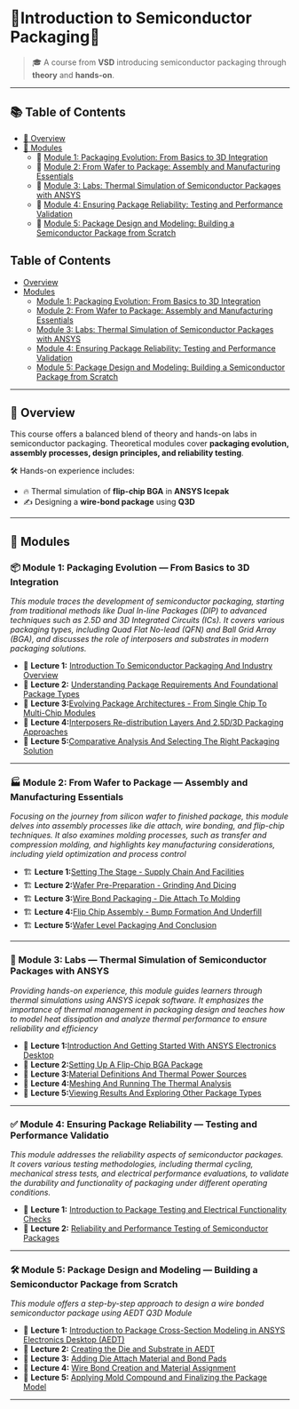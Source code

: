 
# 🌟Introduction to Semiconductor Packaging🌟

> 🎓 A course from **VSD** introducing semiconductor packaging through **theory** and **hands-on**.

---

## 📚 Table of Contents

- [📌 Overview](#overview)
- [🧩 Modules](#modules)
  - 🔹 [Module 1: Packaging Evolution: From Basics to 3D Integration](#module-1-packaging-evolution-from-basics-to-3d-integration)
  - 🔹 [Module 2: From Wafer to Package: Assembly and Manufacturing Essentials](#module-2-from-wafer-to-package-assembly-and-manufacturing-essentials)
  - 🔹 [Module 3: Labs: Thermal Simulation of Semiconductor Packages with ANSYS](#module-3-labs-thermal-simulation-of-semiconductor-packages-with-ansys)
  - 🔹 [Module 4: Ensuring Package Reliability: Testing and Performance Validation](#module-4-ensuring-package-reliability-testing-and-performance-validation)
  - 🔹 [Module 5: Package Design and Modeling: Building a Semiconductor Package from Scratch](#module-5-package-design-and-modeling-building-a-semiconductor-package-from-scratch)
 
## Table of Contents

- [Overview](#overview)
- [Modules](#modules)
  - [Module 1: Packaging Evolution: From Basics to 3D Integration](#module-1-packaging-evolution-from-basics-to-3d-integration)
  - [Module 2: From Wafer to Package: Assembly and Manufacturing Essentials](#module-2-from-wafer-to-package-assembly-and-manufacturing-essentials)
  - [Module 3: Labs: Thermal Simulation of Semiconductor Packages with ANSYS](#module-3-labs-thermal-simulation-of-semiconductor-packages-with-ansys)
  - [Module 4: Ensuring Package Reliability: Testing and Performance Validation](#module-4-ensuring-package-reliability-testing-and-performance-validation)
  - [Module 5: Package Design and Modeling: Building a Semiconductor Package from Scratch](#module-5-package-design-and-modeling-building-a-semiconductor-package-from-scratch)

    
---

## 🧾 Overview

This course offers a balanced blend of theory and hands-on labs in semiconductor packaging. Theoretical modules cover **packaging evolution, assembly processes, design principles, and reliability testing**. 

🛠️ Hands-on experience includes:
- 🔥 Thermal simulation of **flip-chip BGA** in **ANSYS Icepak**
- ✍️ Designing a **wire-bond package** using **Q3D**

---

## 🧩 Modules

### 📦 Module 1: Packaging Evolution — From Basics to 3D Integration

*This module traces the development of semiconductor packaging, starting from traditional methods like Dual In-line Packages (DIP) to advanced techniques such as 2.5D and 3D Integrated Circuits (ICs). It covers various packaging types, including Quad Flat No-lead (QFN) and Ball Grid Array (BGA), and discusses the role of interposers and substrates in modern packaging solutions.*

- 📘 **Lecture 1:** [Introduction To Semiconductor Packaging And Industry Overview](./Module%201%20-%20Packaging%20Evolution%3A%20From%20Basics%20to%203D%20Integration/L1%20-%20Introduction%20To%20Semiconductor%20Packaging%20And%20Industry%20Overview/)
- 📘 **Lecture 2:** [Understanding Package Requirements And Foundational Package Types](./Module%201%20-%20Packaging%20Evolution%3A%20From%20Basics%20to%203D%20Integration/L2%20-%20Understanding%20Package%20Requirements%20And%20Foundational%20Package%20Types/)
- 📘 **Lecture 3:**[Evolving Package Architectures - From Single Chip To Multi-Chip Modules](./Module%201%20-%20Packaging%20Evolution%3A%20From%20Basics%20to%203D%20Integration/%20L3%20-%20Evolving%20Package%20Architectures%20-%20From%20Single%20Chip%20To%20Multi-Chip%20Modules/)
- 📘 **Lecture 4:**[Interposers Re-distribution Layers And 2.5D/3D Packaging Approaches](./Module%201%20-%20Packaging%20Evolution%3A%20From%20Basics%20to%203D%20Integration/%20L4%20-%20Interposers%20Re-distribution%20Layers%20And%202.5D%20and%203D%20Packaging%20Approaches/)
- 📘 **Lecture 5:**[Comparative Analysis And Selecting The Right Packaging Solution](./Module%201%20-%20Packaging%20Evolution%3A%20From%20Basics%20to%203D%20Integration/%20L5%20-%20Comparative%20Analysis%20And%20Selecting%20The%20Right%20Packaging%20Solution/)

---
### 🏭 Module 2: From Wafer to Package — Assembly and Manufacturing Essentials

*Focusing on the journey from silicon wafer to finished package, this module delves into assembly processes like die attach, wire bonding, and flip-chip techniques. It also examines molding processes, such as transfer and compression molding, and highlights key manufacturing considerations, including yield optimization and process control*

- 🏗️ **Lecture 1:**[Setting The Stage - Supply Chain And Facilities](./Module2%20-%20From%20Wafer%20to%20Package%3A%20Assembly%20and%20Manufacturing%20Essentials/%20L1%20-%20Setting%20The%20Stage%20-%20Supply%20Chain%20And%20Facilities/)
- 🏗️ **Lecture 2:**[Wafer Pre-Preparation - Grinding And Dicing](./Module2%20-%20From%20Wafer%20to%20Package%3A%20Assembly%20and%20Manufacturing%20Essentials/%20L2%20-%20Wafer%20Pre-Preparation%20-%20Grinding%20And%20Dicing%20/)
- 🏗️ **Lecture 3:**[Wire Bond Packaging - Die Attach To Molding](./Module2%20-%20From%20Wafer%20to%20Package%3A%20Assembly%20and%20Manufacturing%20Essentials/%20L3%20-%20Wire%20Bond%20Packaging%20-%20Die%20Attach%20To%20Molding/)
- 🏗️ **Lecture 4:**[Flip Chip Assembly - Bump Formation And Underfill](./Module2%20-%20From%20Wafer%20to%20Package%3A%20Assembly%20and%20Manufacturing%20Essentials/%20L4%20-%20Flip%20Chip%20Assembly%20-%20Bump%20Formation%20And%20Underfill%20/)
- 🏗️ **Lecture 5:**[Wafer Level Packaging And Conclusion](./Module2%20-%20From%20Wafer%20to%20Package%3A%20Assembly%20and%20Manufacturing%20Essentials/%20L5%20-%20Wafer%20Level%20Packaging%20And%20Conclusion/)
---

### 🔬 Module 3: Labs — Thermal Simulation of Semiconductor Packages with ANSYS

*Providing hands-on experience, this module guides learners through thermal simulations using ANSYS icepak software. It emphasizes the importance of thermal management in packaging design and teaches how to model heat dissipation and analyze thermal performance to ensure reliability and efficiency*

- 🧪 **Lecture 1:**[Introduction And Getting Started With ANSYS Electronics Desktop](./Module%203%20-%20Labs%3A%20Thermal%20Simulation%20of%20Semiconductor%20Packages%20with%20ANSYS%20/%20L1%20-%20Introduction%20And%20Getting%20Started%20With%20ANSYS%20Electronics%20Desktop/)
- 🧪 **Lecture 2:**[Setting Up A Flip-Chip BGA Package](./Module%203%20-%20Labs%3A%20Thermal%20Simulation%20of%20Semiconductor%20Packages%20with%20ANSYS%20/%20L2%20-%20Setting%20Up%20A%20Flip-Chip%20BGA%20Package%20/)
- 🧪 **Lecture 3:**[Material Definitions And Thermal Power Sources](./Module%203%20-%20Labs%3A%20Thermal%20Simulation%20of%20Semiconductor%20Packages%20with%20ANSYS%20/%20L3%20-%20Material%20Definitions%20And%20Thermal%20Power%20Sources%20/)
- 🧪 **Lecture 4:**[Meshing And Running The Thermal Analysis](./Module%203%20-%20Labs%3A%20Thermal%20Simulation%20of%20Semiconductor%20Packages%20with%20ANSYS%20/%20L4%20-%20Meshing%20And%20Running%20The%20Thermal%20Analysis%20/)
- 🧪 **Lecture 5:**[Viewing Results And Exploring Other Package Types](./Module%203%20-%20Labs%3A%20Thermal%20Simulation%20of%20Semiconductor%20Packages%20with%20ANSYS%20/%20L5%20-%20Viewing%20Results%20And%20Exploring%20Other%20Package%20Types%20/)


---

### ✅ Module 4: Ensuring Package Reliability — Testing and Performance Validatio

*This module addresses the reliability aspects of semiconductor packages. It covers various testing methodologies, including thermal cycling, mechanical stress tests, and electrical performance evaluations, to validate the durability and functionality of packaging under different operating conditions.*

- 🧾 **Lecture 1:** [Introduction to Package Testing and Electrical Functionality Checks](./Module%204%20-%20Ensuring%20Package%20Reliability%3A%20Testing%20and%20Performance%20Validation%20/%20L1%20-%20Introduction%20to%20Package%20Testing%20and%20Electrical%20Functionality%20Checks%20/)
- 🧾 **Lecture 2:** [Reliability and Performance Testing of Semiconductor Packages](./Module%204%20-%20Ensuring%20Package%20Reliability%3A%20Testing%20and%20Performance%20Validation%20/%20L2%20-%20Reliability%20and%20Performance%20Testing%20of%20Semiconductor%20Packages%20/)

---

### 🛠️ Module 5: Package Design and Modeling — Building a Semiconductor Package from Scratch

*This module offers a step-by-step approach to design a wire bonded semiconductor package using AEDT Q3D Module*

- 🧱 **Lecture 1:** [ Introduction to Package Cross-Section Modeling in ANSYS Electronics Desktop (AEDT)](./Module%205%20-%20Package%20Design%20and%20Modeling%3A%20Building%20a%20Semiconductor%20Package%20from%20Scratch%20/%20L1%20-%20Introduction%20to%20Package%20Cross-Section%20Modeling%20in%20ANSYS%20Electronics%20Desktop%20(AEDT)/)
- 🧱 **Lecture 2:** [Creating the Die and Substrate in AEDT](./Module%205%20-%20Package%20Design%20and%20Modeling%3A%20Building%20a%20Semiconductor%20Package%20from%20Scratch%20/%20L2%20-%20Creating%20the%20Die%20and%20Substrate%20in%20AEDT%20/)
- 🧱 **Lecture 3:** [Adding Die Attach Material and Bond Pads](./Module%205%20-%20Package%20Design%20and%20Modeling%3A%20Building%20a%20Semiconductor%20Package%20from%20Scratch%20/%20L3%20-%20Adding%20Die%20Attach%20Material%20and%20Bond%20Pads%20/)
- 🧱 **Lecture 4:** [Wire Bond Creation and Material Assignment](./Module%205%20-%20Package%20Design%20and%20Modeling%3A%20Building%20a%20Semiconductor%20Package%20from%20Scratch%20/%20L4%20-%20Wire%20Bond%20Creation%20and%20Material%20Assignment%20/)
- 🧱 **Lecture 5:** [Applying Mold Compound and Finalizing the Package Model](./Module%205%20-%20Package%20Design%20and%20Modeling%3A%20Building%20a%20Semiconductor%20Package%20from%20Scratch%20/%20L5%20-%20Applying%20Mold%20Compound%20and%20Finalizing%20the%20Package%20Model%20/)
  
---

